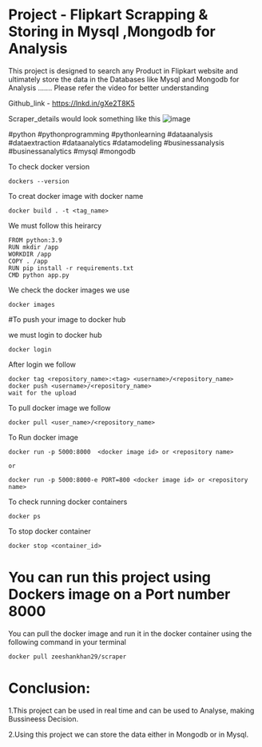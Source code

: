 # **Project** - Flipkart Scrapping & Storing in Mysql ,Mongodb for Analysis

This project is designed to search any Product in Flipkart website and ultimately store the data in the Databases like Mysql and Mongodb for Analysis ....... Please refer the video for better understanding

Github_link - https://lnkd.in/gXe2T8K5


Scraper_details would look something like this
![image](https://user-images.githubusercontent.com/95518247/199228695-84007d1b-96c6-4677-bb64-17c76ee3d7c5.png)



#python #pythonprogramming #pythonlearning #dataanalysis #dataextraction #dataanalytics #datamodeling #businessanalysis #businessanalytics #mysql #mongodb


To check docker version
```
dockers --version
```

To creat docker image with docker name
```
docker build . -t <tag_name>
```
We must follow this heirarcy
```
FROM python:3.9
RUN mkdir /app
WORKDIR /app
COPY . /app
RUN pip install -r requirements.txt
CMD python app.py
```
We check the docker images we use
```
docker images
```
#To push your image to docker hub

we must login to docker hub
```
docker login
```
After login we follow

```
docker tag <repository_name>:<tag> <username>/<repository_name> 
docker push <username>/<repository_name>
wait for the upload
```
To pull docker image we follow

```
docker pull <user_name>/<repository_name>
```

To Run docker image 

```
docker run -p 5000:8000  <docker image id> or <repository name>

or 

docker run -p 5000:8000-e PORT=800 <docker image id> or <repository name>

```
To check running docker containers
```
docker ps
```
To stop docker container

```
docker stop <container_id>

```


# **You can run this project using Dockers image on a Port number 8000**

You can pull the docker image and run it in the docker container using the following command 
in your terminal
```
docker pull zeeshankhan29/scraper

```




# **Conclusion:**

1.This project can be used in real time  and can be used to  Analyse, making Bussineess Decision.

2.Using this project we can store the data either in Mongodb or in Mysql.



